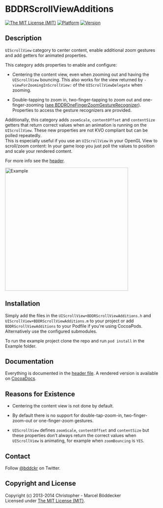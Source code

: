 # BDDRScrollViewAdditions
[![The MIT License (MIT)](https://go-shields.herokuapp.com/license-MIT-blue.png)][MIT]
[![Platform](https://cocoapod-badges.herokuapp.com/p/BDDRScrollViewAdditions/badge.png)][CocoaDocs]
[![Version](https://cocoapod-badges.herokuapp.com/v/BDDRScrollViewAdditions/badge.png)][CocoaDocs]

## Description

`UIScrollView` category to center content, enable additional zoom gestures and add getters for animated properties.

This category adds properties to enable and configure:

+ Centering the content view, even when zooming out and having the `UIScrollView` bouncing. This also works for the view returned by `-viewForZoomingInScrollView:` of the `UIScrollViewDelegate` when zooming.

+ Double-tapping to zoom in, two-finger-tapping to zoom out and one-finger-zooming ([see BDDROneFingerZoomGestureRecognizer](https://github.com/bddckr/BDDROneFingerZoomGestureRecognizer)). Properties to access the gesture recognizers are provided.

Additionally, this category adds `zoomScale`, `contentOffset` and `contentSize` getters that return correct values when an animation is running on the `UIScrollView`. These new properties are not KVO compliant but can be polled repeatedly.  
This is especially useful if you use an `UIScrollView` in your OpenGL View to scroll/zoom content: In your game loop you just poll the values to position and scale your rendered content.

For more info see the [header].

<img src="https://github.com/bddckr/BDDRScrollViewAdditions/raw/master/Example.png" alt="Example" style="height: 400px;"/>

## Installation

Simply add the files in the `UIScrollView+BDDRScrollViewAdditions.h` and `UIScrollView+BDDRScrollViewAdditions.m` to your project or add `BDDRScrollViewAdditions` to your Podfile if you're using CocoaPods. Alternatively use the configured submodules.

To run the example project clone the repo and run `pod install` in the Example folder.

## Documentation

Everything is documented in the [header file][header]. A rendered version is available on [CocoaDocs].

## Reasons for Existence

+ Centering the content view is not done by default.

+ By default there is no support for double-tap-zoom-in, two-finger-zoom-out or one-finger-zoom gestures.

+ `UIScrollView` defines `zoomScale`, `contentOffset` and `contentSize` but these properties don't always return the correct values when `UIScrollView` is animating, for example when `zoomBouncing` is `YES`.

## Contact

Follow [@bddckr](https://twitter.com/bddckr) on Twitter.

## Copyright and License

Copyright (c) 2013-2014 Christopher - Marcel Böddecker  
Licensed under [The MIT License (MIT)][MIT].

[MIT]: http://choosealicense.com/licenses/mit
[CocoaDocs]: http://cocoadocs.org/docsets/BDDRScrollViewAdditions
[header]: https://github.com/bddckr/BDDRScrollViewAdditions/blob/master/BDDRScrollViewAdditions/UIScrollView+BDDRScrollViewAdditions.h
